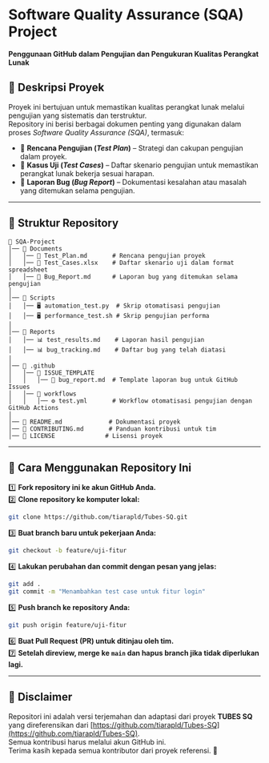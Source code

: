# **Software Quality Assurance (SQA) Project**  
**Penggunaan GitHub dalam Pengujian dan Pengukuran Kualitas Perangkat Lunak**  

## 📌 **Deskripsi Proyek**  
Proyek ini bertujuan untuk memastikan kualitas perangkat lunak melalui pengujian yang sistematis dan terstruktur.  
Repository ini berisi berbagai dokumen penting yang digunakan dalam proses *Software Quality Assurance (SQA)*, termasuk:  

- 📌 **Rencana Pengujian (*Test Plan*)** – Strategi dan cakupan pengujian dalam proyek.  
- 📌 **Kasus Uji (*Test Cases*)** – Daftar skenario pengujian untuk memastikan perangkat lunak bekerja sesuai harapan.  
- 📌 **Laporan Bug (*Bug Report*)** – Dokumentasi kesalahan atau masalah yang ditemukan selama pengujian.  

---

## 📂 **Struktur Repository**  
```
📁 SQA-Project
│── 📁 Documents  
│   │── 📝 Test_Plan.md       # Rencana pengujian proyek  
│   │── 📝 Test_Cases.xlsx    # Daftar skenario uji dalam format spreadsheet  
│   │── 📝 Bug_Report.md      # Laporan bug yang ditemukan selama pengujian  
│
│── 📁 Scripts  
│   │── 🖥️ automation_test.py  # Skrip otomatisasi pengujian  
│   │── 🖥️ performance_test.sh # Skrip pengujian performa  
│
│── 📁 Reports  
│   │── 📊 test_results.md    # Laporan hasil pengujian  
│   │── 📊 bug_tracking.md    # Daftar bug yang telah diatasi  
│
│── 📁 .github  
│   │── 📁 ISSUE_TEMPLATE  
│   │   │── 📝 bug_report.md  # Template laporan bug untuk GitHub Issues  
│   │── 📁 workflows  
│   │   │── ⚙️ test.yml       # Workflow otomatisasi pengujian dengan GitHub Actions  
│
│── 📄 README.md             # Dokumentasi proyek  
│── 📄 CONTRIBUTING.md       # Panduan kontribusi untuk tim  
│── 📄 LICENSE              # Lisensi proyek  
```

---

## 🚀 **Cara Menggunakan Repository Ini**  

1️⃣ **Fork repository ini ke akun GitHub Anda.**  
2️⃣ **Clone repository ke komputer lokal:**  
   ```sh
   git clone https://github.com/tiarapld/Tubes-SQ.git
   ```  
3️⃣ **Buat branch baru untuk pekerjaan Anda:**  
   ```sh
   git checkout -b feature/uji-fitur
   ```  
4️⃣ **Lakukan perubahan dan commit dengan pesan yang jelas:**  
   ```sh
   git add .
   git commit -m "Menambahkan test case untuk fitur login"
   ```  
5️⃣ **Push branch ke repository Anda:**  
   ```sh
   git push origin feature/uji-fitur
   ```  
6️⃣ **Buat Pull Request (PR) untuk ditinjau oleh tim.**  
7️⃣ **Setelah direview, merge ke `main` dan hapus branch jika tidak diperlukan lagi.**  

---

## 📌 **Disclaimer**  
Repositori ini adalah versi terjemahan dan adaptasi dari proyek **TUBES SQ** yang direferensikan dari [https://github.com/tiarapld/Tubes-SQ](https://github.com/tiarapld/Tubes-SQ).  
Semua kontribusi harus melalui akun GitHub ini.  
Terima kasih kepada semua kontributor dari proyek referensi. 🙌  
